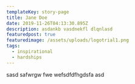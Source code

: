 ```yaml
---
templateKey: story-page
title: Jane Doe
date: 2019-11-26T04:13:30.895Z
description: asdankb vasdnekfl dlqnlasd
featuredpost: true
featuredimage: /assets/uploads/logotrial1.png
tags:
  - inspirational
  - hardships
---
```

sasd safwrgw fwe wefsdfdfhgdsfa asd
